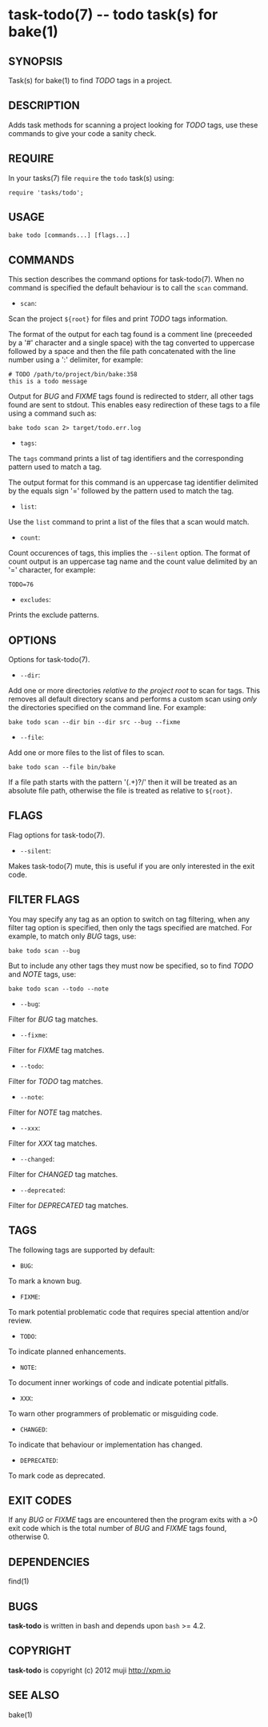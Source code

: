 task-todo(7) -- todo task(s) for bake(1)
=============================================

## SYNOPSIS

Task(s) for bake(1) to find *TODO* tags in a project.

## DESCRIPTION

Adds task methods for scanning a project looking for *TODO* tags, use these commands to give your code a sanity check.

## REQUIRE

In your tasks(7) file `require` the `todo` task(s) using:

	require 'tasks/todo';

## USAGE

	bake todo [commands...] [flags...]
	
## COMMANDS

This section describes the command options for task-todo(7). When no command is specified the default behaviour is to call the `scan` command.

* `scan`:

Scan the project `${root}` for files and print *TODO* tags information.
	
The format of the output for each tag found is a comment line (preceeded by a '#' character and a single space) with the tag converted to uppercase followed by a space and then the file path concatenated with the line number using a ':' delimiter, for example:

	# TODO /path/to/project/bin/bake:358
	this is a todo message
	
Output for *BUG* and *FIXME* tags found is redirected to stderr, all other tags found are sent to stdout. This enables easy redirection of these tags to a file using a command such as:

	bake todo scan 2> target/todo.err.log

* `tags`:

The `tags` command prints a list of tag identifiers and the corresponding pattern used to match a tag.
	
The output format for this command is an uppercase tag identifier delimited by the equals sign '=' followed by the pattern used to match the tag.

* `list`:

Use the `list` command to print a list of the files that a scan would match.

* `count`:

Count occurences of tags, this implies the `--silent` option. The format of count output is an uppercase tag name and the count value delimited by an '=' character, for example:

	TODO=76
	
* `excludes`:

Prints the exclude patterns.

## OPTIONS

Options for task-todo(7).

* `--dir`:

Add one or more directories *relative to the project root* to scan for tags. This removes all default directory scans and performs a custom scan using *only* the directories specified on the command line. For example:

	bake todo scan --dir bin --dir src --bug --fixme
	
* `--file`:

Add one or more files to the list of files to scan.

	bake todo scan --file bin/bake
	
If a file path starts with the pattern '(\.+)?/' then it will be treated as an absolute file path, otherwise the file is treated as relative to `${root}`.

## FLAGS

Flag options for task-todo(7).

* `--silent`:

Makes task-todo(7) mute, this is useful if you are only interested in the exit code.

## FILTER FLAGS

You may specify any tag as an option to switch on tag filtering, when any filter tag option is specified, then only the tags specified are matched. For example, to match only *BUG* tags, use:

	bake todo scan --bug
	
But to include any other tags they must now be specified, so to find *TODO* and *NOTE* tags, use:

	bake todo scan --todo --note

* `--bug`:

Filter for *BUG* tag matches.

* `--fixme`:

Filter for *FIXME* tag matches.

* `--todo`:

Filter for *TODO* tag matches.

* `--note`:

Filter for *NOTE* tag matches.

* `--xxx`:

Filter for *XXX* tag matches.

* `--changed`:

Filter for *CHANGED* tag matches.

* `--deprecated`:

Filter for *DEPRECATED* tag matches.

## TAGS

The following tags are supported by default:

* `BUG`:
	
To mark a known bug.

* `FIXME`:
	
To mark potential problematic code that requires special attention and/or review.

* `TODO`:
	
To indicate planned enhancements.

* `NOTE`:

To document inner workings of code and indicate potential pitfalls.

* `XXX`:

To warn other programmers of problematic or misguiding code.

* `CHANGED`:

To indicate that behaviour or implementation has changed.

* `DEPRECATED`:

To mark code as deprecated.

## EXIT CODES

If any *BUG* or *FIXME* tags are encountered then the program exits with a >0 exit code which is the total number of *BUG* and *FIXME* tags found, otherwise 0.

## DEPENDENCIES

find(1)

## BUGS

**task-todo** is written in bash and depends upon `bash` >= 4.2.

## COPYRIGHT

**task-todo** is copyright (c) 2012 muji <http://xpm.io>

## SEE ALSO

bake(1)


[SYNOPSIS]: #SYNOPSIS "SYNOPSIS"
[DESCRIPTION]: #DESCRIPTION "DESCRIPTION"
[REQUIRE]: #REQUIRE "REQUIRE"
[USAGE]: #USAGE "USAGE"
[COMMANDS]: #COMMANDS "COMMANDS"
[OPTIONS]: #OPTIONS "OPTIONS"
[FLAGS]: #FLAGS "FLAGS"
[FILTER FLAGS]: #FILTER-FLAGS "FILTER FLAGS"
[TAGS]: #TAGS "TAGS"
[EXIT CODES]: #EXIT-CODES "EXIT CODES"
[DEPENDENCIES]: #DEPENDENCIES "DEPENDENCIES"
[BUGS]: #BUGS "BUGS"
[COPYRIGHT]: #COPYRIGHT "COPYRIGHT"
[SEE ALSO]: #SEE-ALSO "SEE ALSO"


[strike(1)]: strike.1.html
[boilerplate(3)]: boilerplate.3.html
[require(3)]: require.3.html
[method(3)]: method.3.html
[http(3)]: http.3.html
[bake(1)]: bake.1.html
[rest(1)]: rest.1.html
[bash(1)]: http://man.cx/bash(1)
[curl(1)]: http://man.cx/curl(1)
[echo(1)]: http://man.cx/echo(1)
[find(1)]: http://man.cx/find(1)
[tee(1)]: http://man.cx/tee(1)
[sed(1)]: http://man.cx/sed(1)
[printf(1)]: http://man.cx/printf(1)
[source(1)]: http://man.cx/source(1)
[dirname(1)]: http://man.cx/dirname(1)
[basename(1)]: http://man.cx/basename(1)
[tar(1)]: http://man.cx/tar(1)
[zip(1)]: http://man.cx/zip(1)
[unzip(1)]: http://man.cx/unzip(1)
[compress(1)]: http://man.cx/compress(1)
[gzip(1)]: http://man.cx/gzip(1)
[gunzip(1)]: http://man.cx/gunzip(1)
[pdflatex(1)]: http://man.cx/pdflatex(1)
[openssl(1)]: http://man.cx/openssl(1)
[scp(1)]: http://man.cx/scp(1)
[ssh(1)]: http://man.cx/ssh(1)
[rsync(1)]: http://man.cx/rsync(1)
[autoreconf(1)]: http://man.cx/autoreconf(1)
[checkbashisms(1)]: http://man.cx/checkbashisms
[growlnotify(1)]: http://scottlab.ucsc.edu/Library/init/zsh/man/html/growlnotify.html
[sendmail(1)]: http://man.cx/sendmail(1)
[uuencode(1)]: http://man.cx/uuencode(1)
[epxand(1)]: http://man.cx/expand(1)
[unepxand(1)]: http://man.cx/unexpand(1)
[git(1)]: http://git-scm.com/
[ronn(1)]: https://github.com/rtomayko/ronn
[github(7)]: http://github.com/
[json-sh(1)]: https://github.com/dominictarr/JSON.sh
[npm(1)]: http://npmjs.org
[ruby(3)]: http://www.ruby-lang.org/
[rake(1)]: http://rake.rubyforge.org/
[semver(7)]: http://semver.org/
[ant(1)]: http://ant.apache.org/
[mvn(1)]: http://maven.apache.org/
[make(1)]: http://www.gnu.org/software/make/
[jsonlint(1)]: https://github.com/zaach/jsonlint
[jsoncheck(1)]: http://json.org/JSON_checker/
[ere(7)]: http://pubs.opengroup.org/onlinepubs/9699919799/basedefs/V1_chap09.html
[couchdb(7)]: http://couchdb.apache.org/
[url(7)]: http://www.ietf.org/rfc/rfc1738.txt
[array-file(3)]: array-file.3.html
[array(3)]: array.3.html
[console(1)]: console.1.html
[console(3)]: console.3.html
[delegate(3)]: delegate.3.html
[executable(3)]: executable.3.html
[git(3)]: git.3.html
[globals(3)]: globals.3.html
[help(3)]: help.3.html
[json(3)]: json.3.html
[manual(1)]: manual.1.html
[prompt(1)]: prompt.1.html
[prompt(3)]: prompt.3.html
[semver(3)]: semver.3.html
[sprintf(3)]: sprintf.3.html
[strike-credits(7)]: strike-credits.7.html
[strike-tree(7)]: strike-tree.7.html
[strike(7)]: strike.7.html
[task-ant(7)]: task-ant.7.html
[task-archive(7)]: task-archive.7.html
[task-clean(7)]: task-clean.7.html
[task-compress(7)]: task-compress.7.html
[task-deploy-json(7)]: task-deploy-json.7.html
[task-deploy(7)]: task-deploy.7.html
[task-devel(7)]: task-devel.7.html
[task-doc(7)]: task-doc.7.html
[task-expand(7)]: task-expand.7.html
[task-latex(7)]: task-latex.7.html
[task-ls(7)]: task-ls.7.html
[task-make(7)]: task-make.7.html
[task-module(7)]: task-module.7.html
[task-mvn(7)]: task-mvn.7.html
[task-project(7)]: task-project.7.html
[task-rake(7)]: task-rake.7.html
[task-semver(7)]: task-semver.7.html
[task-test(7)]: task-test.7.html
[task-todo(7)]: task-todo.7.html
[version(3)]: version.3.html
